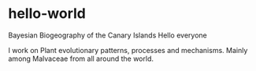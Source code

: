 # hello-world
Bayesian Biogeography of the Canary Islands
Hello everyone

I work on Plant evolutionary patterns, processes and mechanisms.
Mainly among Malvaceae from all around the world.
